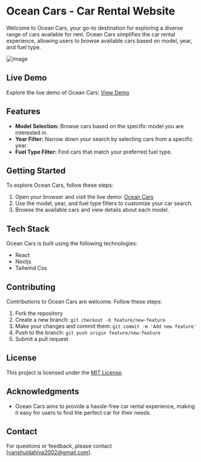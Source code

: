 # Ocean Cars - Car Rental Website

Welcome to Ocean Cars, your go-to destination for exploring a diverse range of cars available for rent. Ocean Cars simplifies the car rental experience, allowing users to browse available cars based on model, year, and fuel type.

![image](https://github.com/Vanshul-Dahiya/oceanCars/assets/97304314/0b047614-0dbd-456a-af05-3d60326b7b79)


## Live Demo

Explore the live demo of Ocean Cars: [View Demo](https://ocean-cars.vercel.app/)

## Features

- **Model Selection:** Browse cars based on the specific model you are interested in.
- **Year Filter:** Narrow down your search by selecting cars from a specific year.
- **Fuel Type Filter:** Find cars that match your preferred fuel type.

## Getting Started

To explore Ocean Cars, follow these steps:

1. Open your browser and visit the live demo: [Ocean Cars](https://ocean-cars.vercel.app/)
2. Use the model, year, and fuel type filters to customize your car search.
3. Browse the available cars and view details about each model.

## Tech Stack

Ocean Cars is built using the following technologies:

- React
- Nextjs
- Tailwind Css

## Contributing

Contributions to Ocean Cars are welcome. Follow these steps:

1. Fork the repository
2. Create a new branch: `git checkout -b feature/new-feature`
3. Make your changes and commit them: `git commit -m 'Add new feature'`
4. Push to the branch: `git push origin feature/new-feature`
5. Submit a pull request

## License

This project is licensed under the [MIT License](LICENSE.md).

## Acknowledgments

- Ocean Cars aims to provide a hassle-free car rental experience, making it easy for users to find the perfect car for their needs.

## Contact

For questions or feedback, please contact [vanshuldahiya2002@gmail.com].
